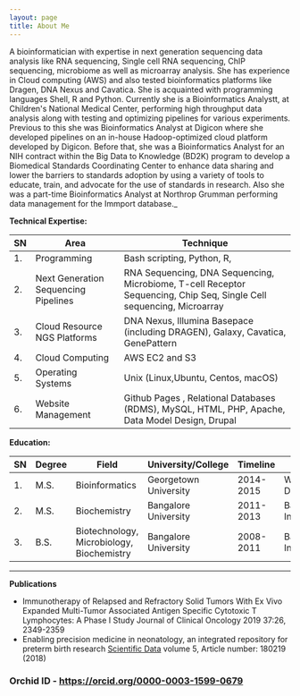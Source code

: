 ```yaml
---
layout: page
title: About Me
---
```


A bioinformatician with expertise in next generation sequencing data analysis like RNA sequencing, Single cell RNA sequencing, ChIP sequencing, microbiome as well as microarray analysis. She has experience in Cloud computing (AWS) and  also tested bioinformatics platforms like Dragen, DNA Nexus and Cavatica. She is acquainted with programming languages Shell, R and Python. Currently she is a Bioinformatics Analystt, at Children&#39;s National Medical Center, performing high throughput data analysis along with testing and optimizing pipelines for various experiments. Previous to this she was Bioinformatics Analyst at Digicon where she developed pipelines on an in-house Hadoop-optimized cloud platform developed by Digicon. Before that, she was a Bioinformatics Analyst for an NIH contract within the Big Data to Knowledge (BD2K) program to develop a Biomedical Standards Coordinating Center to enhance data sharing and lower the barriers to standards adoption by using a variety of tools to educate, train, and advocate for the use of standards in research. Also she was a part-time Bioinformatics Analyst at Northrop Grumman performing data management for the Immport database._

**Technical Expertise:**

| **SN** | **Area** | **Technique** |
| --- | --- | --- |
| 1. | Programming | Bash scripting, Python, R, |
| 2. | Next Generation Sequencing Pipelines | RNA Sequencing, DNA Sequencing, Microbiome, T-cell Receptor Sequencing, Chip Seq, Single Cell sequencing, Microarray |
| 3. | Cloud Resource NGS Platforms | DNA Nexus, Illumina Basepace (including DRAGEN), Galaxy, Cavatica, GenePattern |
| 4. | Cloud Computing | AWS EC2 and S3 |
| 5. | Operating Systems | Unix (Linux,Ubuntu, Centos, macOS) |
| 6. | Website Management | Github Pages , Relational Databases (RDMS), MySQL, HTML, PHP, Apache, Data Model Design, Drupal |


**Education:**

| **SN** | **Degree** | **Field** | **University/College** | **Timeline** | **Place** |
| --- | --- | --- | --- | --- | --- |
| 1. | M.S. | Bioinformatics | Georgetown University | 2014-2015 | Washington, DC, USA |
| 2. | M.S. | Biochemistry | Bangalore University | 2011-2013 | Bangalore, India |
| 3. | B.S. | Biotechnology, Microbiology, Biochemistry | Bangalore University | 2008-2011 | Bangalore, India |

** **

**Publications**

- Immunotherapy of Relapsed and Refractory Solid Tumors With Ex Vivo Expanded Multi-Tumor Associated Antigen Specific Cytotoxic T Lymphocytes: A Phase I Study Journal of Clinical Oncology 2019 37:26, 2349-2359
- Enabling precision medicine in neonatology, an integrated repository for preterm birth research [Scientific Data](https://www.nature.com/sdata) volume 5, Article number: 180219 (2018)

### **Orchid ID -** https://orcid.org/0000-0003-1599-0679

